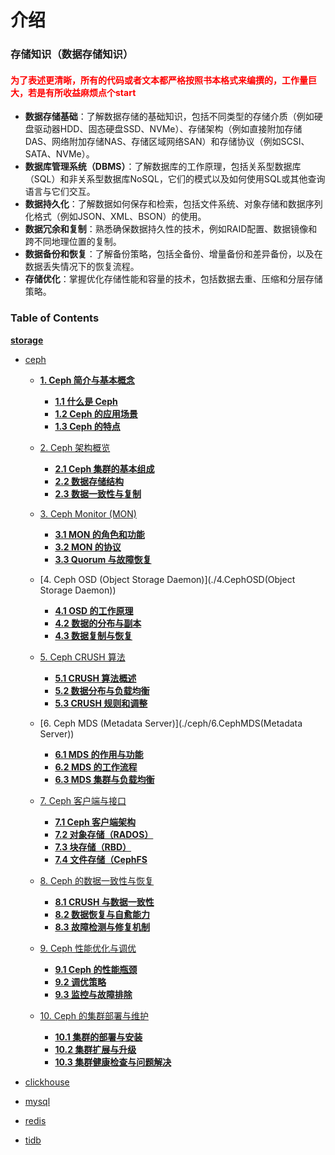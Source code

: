# 介绍
### 存储知识（数据存储知识）

#### <span style="color: red;">为了表述更清晰，所有的代码或者文本都严格按照书本格式来编撰的，工作量巨大，若是有所收益麻烦点个start </span>


- **数据存储基础**：了解数据存储的基础知识，包括不同类型的存储介质（例如硬盘驱动器HDD、固态硬盘SSD、NVMe）、存储架构（例如直接附加存储DAS、网络附加存储NAS、存储区域网络SAN）和存储协议（例如SCSI、SATA、NVMe）。
- **数据库管理系统（DBMS）**：了解数据库的工作原理，包括关系型数据库（SQL）和非关系型数据库NoSQL，它们的模式以及如何使用SQL或其他查询语言与它们交互。
- **数据持久化**：了解数据如何保存和检索，包括文件系统、对象存储和数据序列化格式（例如JSON、XML、BSON）的使用。
- **数据冗余和复制**：熟悉确保数据持久性的技术，例如RAID配置、数据镜像和跨不同地理位置的复制。
- **数据备份和恢复**：了解备份策略，包括全备份、增量备份和差异备份，以及在数据丢失情况下的恢复流程。
- **存储优化**：掌握优化存储性能和容量的技术，包括数据去重、压缩和分层存储策略。

###  Table of Contents

[**storage**](https://github.com/zhanhuipinggit/knowledge/storage)
- [ceph](./ceph)
  - [**1. Ceph 简介与基本概念**](./ceph/1.ceph简介与基本概念)
    - **[1.1 什么是 Ceph](./ceph/1.ceph简介与基本概念/1.什么是ceph.md)**
    - **[1.2 Ceph 的应用场景](./ceph/1.ceph简介与基本概念/2.Ceph%20的应用场景.md)**
    - **[1.3 Ceph 的特点](./ceph/1.ceph简介与基本概念/3.Ceph%20的特点.md)**

  - [2. Ceph 架构概览](./ceph/2.Ceph架构概览)
    - **[2.1 Ceph 集群的基本组成](./ceph/2.Ceph架构概览/1.ceph集群的基本组成.md)**
    - **[2.2 数据存储结构](./ceph/2.Ceph架构概览/2.数据存储结构.md)**
    - **[2.3 数据一致性与复制](./ceph/2.Ceph架构概览/3.数据一致性与复制.md)**

  - [3. Ceph Monitor (MON)](./ceph/3.CephMonitor(MON))
    - **[3.1 MON 的角色和功能](./ceph/3.CephMonitor(MON)/1.MON%20的角色和功能.md)**
    - **[3.2 MON 的协议](./ceph/3.CephMonitor(MON)/2.MON%20的协议.md)**
    - **[3.3 Quorum 与故障恢复](./ceph/3.CephMonitor(MON)/3.Quorum%20与故障恢复.md)**

  - [4. Ceph OSD (Object Storage Daemon)](./4.CephOSD(Object Storage Daemon))
    - **[4.1 OSD 的工作原理](./ceph/4.CephOSD(Object%20Storage%20Daemon)/1.OSD%20的工作原理.md)**
    - **[4.2 数据的分布与副本](./ceph/4.CephOSD(Object%20Storage%20Daemon)/2.数据的分布与副本.md)**
    - **[4.3 数据复制与恢复](./ceph/4.CephOSD(Object%20Storage%20Daemon)/3.数据复制与恢复.md)**

  - [5. Ceph CRUSH 算法](./ceph/5.CephCRUSH算法)
    - **[5.1 CRUSH 算法概述](./ceph/5.CephCRUSH算法/1.CRUSH%20算法概述.md)**
    - **[5.2 数据分布与负载均衡](./ceph/5.CephCRUSH算法/2.数据分布与负载均衡.md)**
    - **[5.3 CRUSH 规则和调整](./ceph/5.CephCRUSH算法/3.CRUSH%20规则和调整.md)**

  - [6. Ceph MDS (Metadata Server)](./ceph/6.CephMDS(Metadata Server))
    - **[6.1 MDS 的作用与功能](./ceph/6.CephMDS(Metadata%20Server)/1.MDS%20的作用与功能.md)**
    - **[6.2 MDS 的工作流程](./ceph/6.CephMDS(Metadata%20Server)/2.MDS%20的工作流程.md)**
    - **[6.3 MDS 集群与负载均衡](./ceph/6.CephMDS(Metadata%20Server)/3.MDS集群与负载均衡.md)**

  - [7. Ceph 客户端与接口](./ceph/7.Ceph客户端与接口)
    - **[7.1 Ceph 客户端架构](./ceph/7.Ceph客户端与接口/1.Ceph%20客户端架构.md)**
    - **[7.2 对象存储（RADOS）](./ceph/7.Ceph客户端与接口/2.对象存储(RADOS).md)**
    - **[7.3 块存储（RBD）](./ceph/7.Ceph客户端与接口/3.块存储（RBD）.md)**
    - **[7.4 文件存储（CephFS](./ceph/7.Ceph客户端与接口/4.文件存储（CephFS）.md)**

  - [8. Ceph 的数据一致性与恢复](./ceph/8.Ceph的数据一致性与恢复)
    - **[8.1 CRUSH 与数据一致性](./ceph/8.Ceph的数据一致性与恢复/1.CRUSH%20与数据一致性.md)**
    - **[8.2 数据恢复与自愈能力](./ceph/8.Ceph的数据一致性与恢复/2.数据恢复与自愈能力.md)**
    - **[8.3 故障检测与修复机制](./ceph/8.Ceph的数据一致性与恢复/3.故障检测与修复机制.md)**

  - [9. Ceph 性能优化与调优](./ceph/9.Ceph性能优化与调优)
    - **[9.1 Ceph 的性能瓶颈](./ceph/9.Ceph性能优化与调优/1.Ceph%20的性能瓶颈.md)**
    - **[9.2 调优策略](./ceph/9.Ceph性能优化与调优/2.调优策略.md)**
    - **[9.3 监控与故障排除](./ceph/9.Ceph性能优化与调优/3.监控与故障排除.md)**

  - [10. Ceph 的集群部署与维护](./ceph/10.Ceph的集群部署与维护)
    - **[10.1 集群的部署与安装](./ceph/10.Ceph的集群部署与维护/1.集群的部署与安装.md)**
    - **[10.2 集群扩展与升级](./ceph/10.Ceph的集群部署与维护/2.集群扩展与升级.md)**
    - **[10.3 集群健康检查与问题解决](./ceph/10.Ceph的集群部署与维护/3.集群健康检查与问题解决.md)**

- [clickhouse](./clickhouse)
- [mysql](./mysql)
- [redis](./redis)
- [tidb](./tidb)
